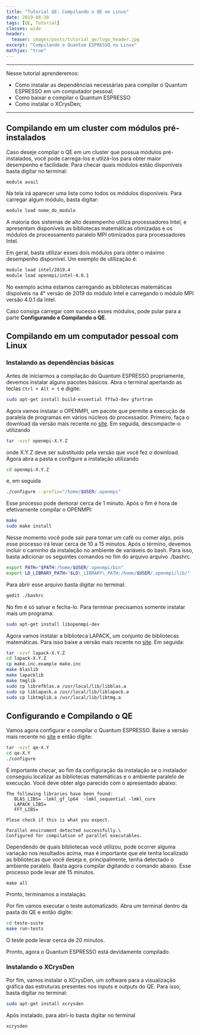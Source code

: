 ```yaml
---
title: "Tutorial QE: Compilando o QE no Linux"
date: 2019-08-30
tags: [QE, Tutorial]
classes: wide
header:
  teaser: images/posts/tutorial_qe/logo_header.jpg
excerpt: "Compilando o Quantum ESPRESSO no Linux"
mathjax: "true"
---
```


***

Nesse tutorial aprenderemos:
  - Como instalar as dependências necessárias para compilar o Quantum ESPRESSO em um computador pessoal;
  - Como baixar e compilar o Quantum ESPRESSO
  - Como instalar o XCrysDen;

***

## Compilando em um cluster com módulos pré-instalados

Caso deseje compilar o QE em um cluster que possua módulos pré-instalados, você pode carrega-los e utlizá-los para obter maior desempenho e facilidade. Para checar quais módulos estão disponíveis basta digitar no terminal:

```bash
module avail
```

Na tela irá aparecer uma lista como todos os módulos disponíveis. Para carregar algum módulo, basta digitar:

```bash
module load nome_do_modulo
```
A maioria dos sistemas de alto desempenho utiliza processadores Intel, e apresentam disponíveis as bibliotecas matemáticas otimizadas e os módulos de processamento paralelo MPI otimizados para processadores Intel.

Em geral, basta utilizar esses dois módulos para obter o máximo desempenho disponível. Um exemplo de utilização é:

```bash
module load intel/2019.4
module load openmpi/intel-4.0.1
```

No exemplo acima estamos carregando as bibliotecas matemáticas dispoíveis na 4° versão de 2019 do módulo Intel e carregando o módulo MPI versão 4.0.1 da Intel.  

Caso consiga carregar com sucesso esses módulos, pode pular para a parte **Configurando e Compilando o QE**.

## Compilando em um computador pessoal com Linux

### Instalando as dependências básicas

Antes de iniciarmos a compilação do Quantum ESPRESSO propriamente, devemos instalar alguns pacotes básicos. Abra o terminal apertando as teclas <code>Ctrl + Alt + t</code> e digite:

```bash
sudo apt-get install build-essential fftw3-dev gfortran
```

Agora vamos instalar o OPENMPI, um pacote que permite a execução de paralela de programas em vários núcleos do processador. Primeiro, faça o download da versão mais recente no [site](https://www.open-mpi.org/). Em seguida, descompacte-o utilizando

```bash
tar -xzvf openmpi-X.Y.Z
```
onde X.Y.Z deve ser substituído pela versão que você fez o download. Agora abra a pasta e configure a instalação utilizando

```bash
cd openmpi-X.Y.Z
```
e, em seguida
```bash
./configure --prefix="/home/$USER/.openmpi"
```

Esse processo pode demorar cerca de 1 minuto. Após o fim é hora de efetivamente compilar o OPENMPI:
```bash
make
sudo make install
```

Nesse momento você pode sair para tomar um café ou comer algo, pois esse processo irá levar cerca de 10 a 15 minutos. Após o término, devemos incluir o caminho da instalação no ambiente de variáveis do bash. Para isso, basta adicionar os seguintes comandos no fim do arquivo arquivo ./bashrc.

```bash
export PATH="$PATH:/home/$USER/.openmpi/bin"
export LD_LIBRARY_PATH="$LD\_LIBRARY\_PATH:/home/$USER/.openmpi/lib/"
```

Para abrir esse arquivo basta digitar no terminal:

```bash
gedit ./bashrc
```
No fim é só salvar e fecha-lo. Para terminar precisamos somente instalar mais um programa:

```bash
sudo apt-get install libopenmpi-dev
```

Agora vamos instalar a biblioteca LAPACK, um conjunto de bibliotecas matemáticas. Para isso baixe a versão mais recente no [site](http://www.netlib.org/lapack/). Em seguida:
```bash
tar -xzvf lapack-X.Y.Z
cd lapack-X.Y.Z
cp make.inc.example make.inc
make blaslib
make lapacklib
make tmglib
sudo cp librefblas.a /usr/local/lib/libblas.a
sudo cp liblapack.a /usr/local/lib/liblapack.a
sudo cp libtmglib.a /usr/local/lib/libtmg.a
```

## Configurando e Compilando o QE

Vamos agora configurar e compilar o Quantum ESPRESSO. Baixe a versão mais recente no [site](http://www.quantum-espresso.org/) e então digite:

```bash
tar -xzvf qe-X.Y
cd qe-X.Y
./configure
```

É importante checar, ao fim da configuração da instalação se o instalador conseguiu localizar as bibliotecas matemáticas e o ambiente paralelo de execução. Você deve obter algo parecido com o apresentado abaixo:

```
The following libraries have been found:
   BLAS_LIBS= -lmkl_gf_lp64  -lmkl_sequential -lmkl_core
   LAPACK_LIBS=
   FFT_LIBS=

Plese check if this is what you expect.

Parallel enviroment detected successfully.\
Configured for compilation of parallel executables.
```
Dependendo de quais bibliotecas você utilizou, pode ocorrer alguma variação nos resultados acima, mas é importante que ele tenha localizado as bibliotecas que você deseja e, principalmente, tenha detectado o ambiente paralelo. Basta agora compilar digitando o comando abaixo. Esse processo pode levar até 15 minutos.

```
make all
```

Pronto, terminamos a instalação.

Por fim vamos executar o teste automatizado. Abra um terminal dentro da pasta do QE e então digite:

```bash
cd teste-suite
make run-tests
```

O teste pode levar cerca de 20 minutos.

Pronto, agora o Quantum ESPRESSO está devidamente compilado.

### Instalando o XCrysDen

Por fim, vamos instalar o XCrysDen, um software para a visualização gráfica das estruturas presentes nos inputs e outputs do QE. Para isso, basta digitar no terminal:

```bash
sudo apt-get install xcrysden
```
Após instalado, para abri-lo basta digitar no terminal

```bash
xcrysden
```

